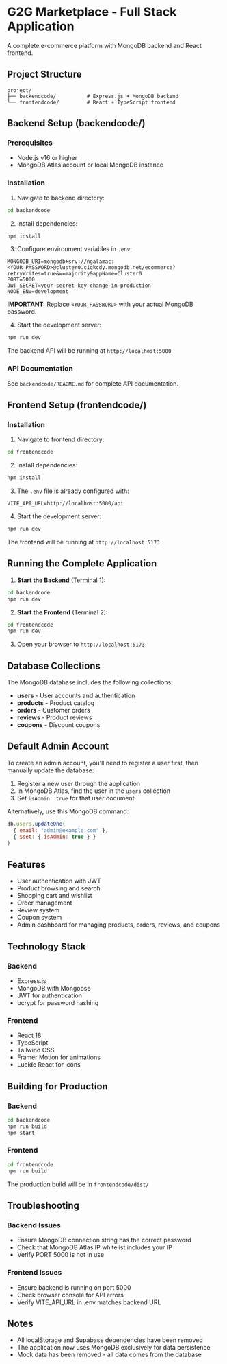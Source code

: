 # G2G Marketplace - Full Stack Application

A complete e-commerce platform with MongoDB backend and React frontend.

## Project Structure

```
project/
├── backendcode/          # Express.js + MongoDB backend
└── frontendcode/         # React + TypeScript frontend
```

## Backend Setup (backendcode/)

### Prerequisites
- Node.js v16 or higher
- MongoDB Atlas account or local MongoDB instance

### Installation

1. Navigate to backend directory:
```bash
cd backendcode
```

2. Install dependencies:
```bash
npm install
```

3. Configure environment variables in `.env`:
```
MONGODB_URI=mongodb+srv://ngalamac:<YOUR_PASSWORD>@cluster0.ciqkcdy.mongodb.net/ecommerce?retryWrites=true&w=majority&appName=Cluster0
PORT=5000
JWT_SECRET=your-secret-key-change-in-production
NODE_ENV=development
```

**IMPORTANT:** Replace `<YOUR_PASSWORD>` with your actual MongoDB password.

4. Start the development server:
```bash
npm run dev
```

The backend API will be running at `http://localhost:5000`

### API Documentation

See `backendcode/README.md` for complete API documentation.

## Frontend Setup (frontendcode/)

### Installation

1. Navigate to frontend directory:
```bash
cd frontendcode
```

2. Install dependencies:
```bash
npm install
```

3. The `.env` file is already configured with:
```
VITE_API_URL=http://localhost:5000/api
```

4. Start the development server:
```bash
npm run dev
```

The frontend will be running at `http://localhost:5173`

## Running the Complete Application

1. **Start the Backend** (Terminal 1):
```bash
cd backendcode
npm run dev
```

2. **Start the Frontend** (Terminal 2):
```bash
cd frontendcode
npm run dev
```

3. Open your browser to `http://localhost:5173`

## Database Collections

The MongoDB database includes the following collections:
- **users** - User accounts and authentication
- **products** - Product catalog
- **orders** - Customer orders
- **reviews** - Product reviews
- **coupons** - Discount coupons

## Default Admin Account

To create an admin account, you'll need to register a user first, then manually update the database:

1. Register a new user through the application
2. In MongoDB Atlas, find the user in the `users` collection
3. Set `isAdmin: true` for that user document

Alternatively, use this MongoDB command:
```javascript
db.users.updateOne(
  { email: "admin@example.com" },
  { $set: { isAdmin: true } }
)
```

## Features

- User authentication with JWT
- Product browsing and search
- Shopping cart and wishlist
- Order management
- Review system
- Coupon system
- Admin dashboard for managing products, orders, reviews, and coupons

## Technology Stack

### Backend
- Express.js
- MongoDB with Mongoose
- JWT for authentication
- bcrypt for password hashing

### Frontend
- React 18
- TypeScript
- Tailwind CSS
- Framer Motion for animations
- Lucide React for icons

## Building for Production

### Backend
```bash
cd backendcode
npm run build
npm start
```

### Frontend
```bash
cd frontendcode
npm run build
```

The production build will be in `frontendcode/dist/`

## Troubleshooting

### Backend Issues
- Ensure MongoDB connection string has the correct password
- Check that MongoDB Atlas IP whitelist includes your IP
- Verify PORT 5000 is not in use

### Frontend Issues
- Ensure backend is running on port 5000
- Check browser console for API errors
- Verify VITE_API_URL in .env matches backend URL

## Notes

- All localStorage and Supabase dependencies have been removed
- The application now uses MongoDB exclusively for data persistence
- Mock data has been removed - all data comes from the database
